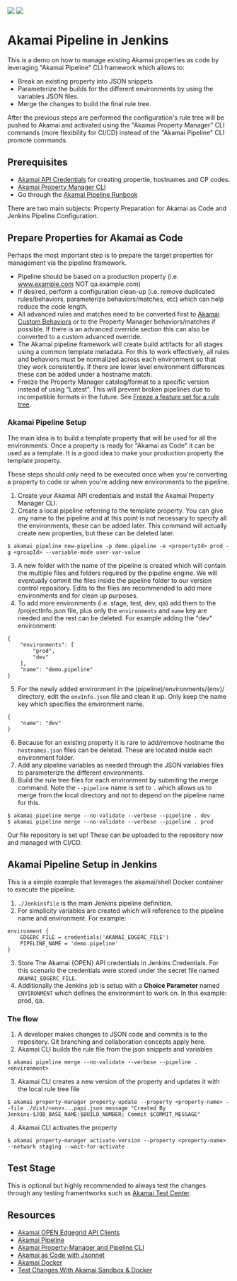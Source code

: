 ![](https://img.shields.io/badge/License-MIT-brightgreen.svg?style=plastic)
![](https://img.shields.io/static/v1?label=Akamai&message=papi/v1&color=blue&style=plastic)

# Akamai Pipeline in Jenkins

This is a demo on how to manage existing Akamai properties as code by leveraging "Akamai Pipeline" CLI framework which allows to:

* Break an existing property into JSON snippets
* Parameterize the builds for the different environments by using the variables JSON files.
* Merge the changes to build the final rule tree. 

After the previous steps are performed the configuration's rule tree will be pushed to Akamai and activated using the "Akamai Property Manager" CLI commands (more flexibility for CI/CD) instead of the "Akamai Pipeline" CLI promote commands.

## Prerequisites
- [Akamai API Credentials](https://developer.akamai.com/getting-started/edgegrid) for creating propertie, hostnames and CP codes.
- [Akamai Property Manager CLI](https://github.com/akamai/cli-property-manager)
- Go through the [Akamai Pipeline Runbook](https://developer.akamai.com/resource/whitepaper/akamai-pipeline-cli-framework-runbook/direct)

There are two main subjects: Property Preparation for Akamai as Code and Jenkins Pipeline Configuration.

## Prepare Properties for Akamai as Code
Perhaps the most important step is to prepare the target properties for management via the pipeline framework.

* Pipeline should be based on a production property (i.e. www.example.com NOT qa.example.com)
* If desired, perform a configuration clean-up (i.e. remove duplicated rules/behaviors, parameterize behaviors/matches, etc) which can help reduce the code length.
* All advanced rules and matches need to be converted first to [Akamai Custom Behaviors](https://developer.akamai.com/blog/2018/04/26/custom-behaviors-property-manager-papi) or to the Property Manager behaviors/matches if possible. If there is an advanced override section this can also be converted to a custom advanced override.
* The Akamai pipeline framework will create build artifacts for all stages using a common template metadata. For this to work effectively, all rules and behaviors must be normalized across each environment so that they work consistently. If there are lower level environment differences these can be added under a hostname match.
* Freeze the Property Manager catalog/format to a specific version instead of using “Latest”. This will prevent broken pipelines due to incompatible formats in the future. See [Freeze a feature set for a rule tree](https://techdocs.akamai.com/property-mgr/reference/rule-format-schemas#freeze-a-feature-set-for-a-rule-tree).

### Akamai Pipeline Setup
The main idea is to build a template property that will be used for all the environments. Once a property is ready for "Akamai as Code" it can be used as a template. It is a good idea to make your production property the template property.

These steps should only need to be executed once when you're converting a property to code or when you're adding new environments to the pipeline.

1. Create your Akamai API credentials and install the Akamai Property Manager CLI.
2. Create a local pipeline referring to the template property. You can give any name to the pipeline and at this point is not necessary to specify all the environments, these can be added later. This command will actually create new properties, but these can be deleted later.
```
$ akamai pipeline new-pipeline -p demo.pipeline -e <propertyId> prod -g <groupId> --variable-mode user-var-value
```
3. A new folder with the name of the pipeline is created which will contain the multiple files and folders required by the pipeline engine. We will eventually commit the files inside the pipeline folder to our version control repository. Edits to the files are recommended to add more environments and for clean up purposes. 
4. To add more environments (i.e. stage, test, dev, qa) add them to the /projectInfo.json file, plus only the `environments` and `name` key are needed and the rest can be deleted. For example adding the "dev" environment:
```
{
    "environments": [
        "prod",
        "dev"
    ],
    "name": "demo.pipeline"
}
```
5. For the newly added environment in the (pipeline)/environments/(env)/ directory, edit the `envInfo.json` file and clean it up. Only keep the name key which specifies the environment name.
```
{
    "name": "dev"
} 
```
6. Because for an existing property it is rare to add/remove hostname the `hostnames.json` files can be deleted. These are located inside each environment folder.
7. Add any pipeline variables as needed through the JSON variables files to parameterize the different environments.
8. Build the rule tree files for each environment by submiting the merge command. Note the `--pipeline` name is set to `.` which allows us to merge from the local directory and not to depend on the pipeline name for this.
```
$ akamai pipeline merge --no-validate --verbose --pipeline . dev
$ akamai pipeline merge --no-validate --verbose --pipeline . prod
```
Our file repository is set up! These can be uploaded to the repository now and managed with CI/CD.

## Akamai Pipeline Setup in Jenkins
This is a simple example that leverages the akamai/shell Docker container to execute the pipeline. 

1. `./Jenkinsfile` is the main Jenkins pipeline definition.
2. For simplicity variables are created which will reference to the pipeline name and environment. For example:
```
environment {
    EDGERC_FILE = credentials('AKAMAI_EDGERC_FILE')
    PIPELINE_NAME = 'demo.pipeline'
}
```
3. Store The Akamai {OPEN} API credentials in Jenkins Credentials. For this scenario the credentials were stored under the secret file named `AKAMAI_EDGERC_FILE`.
4. Additionally the Jenkins job is setup with a **Choice Parameter** named `ENVIRONMENT` which defines the environment to work on. In this example: prod, qa.

### The flow
1. A developer makes changes to JSON code and commits is to the repository. Git branching and collaboration concepts apply here.
2. Akamai CLI builds the rule file from the json snippets and variables
```
$ akamai pipeline merge --no-validate --verbose --pipeline . <environment>
```
3. Akamai CLI creates a new version of the property and updates it with the local rule tree file
```
$ akamai property-manager property-update --property <property-name> --file ./dist/<env>...papi.json message "Created By Jenkins-$JOB_BASE_NAME:$BUILD_NUMBER; Commit $COMMIT_MESSAGE"
```
4. Akamai CLI activates the property
```
$ akamai property-manager activate-version --property <property-name> --network staging --wait-for-activate
```

## Test Stage
This is optional but highly recommended to always test the changes through any testing framentworks such as [Akamai Test Center](https://techdocs.akamai.com/test-ctr/docs). 

## Resources
- [Akamai OPEN Edgegrid API Clients](https://developer.akamai.com/libraries)
- [Akamai Pipeline](https://developer.akamai.com/devops/use-cases/akamai-pipeline)
- [Akamai Property-Manager and Pipeline CLI](https://github.com/akamai/cli-property-manager)
- [Akamai as Code with Jsonnet](https://developer.akamai.com/blog/2021/04/28/akamai-code-jsonnet)
- [Akamai Docker](https://github.com/akamai/akamai-docker)
- [Test Changes With Akamai Sandbox & Docker](https://developer.akamai.com/blog/2020/12/11/test-changes-akamai-sandbox-docker)
